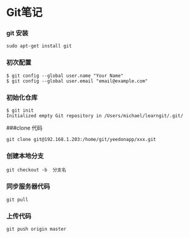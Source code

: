 # **Git笔记**
### git 安装
   
```
sudo apt-get install git
```

### 初次配置
   
```
$ git config --global user.name "Your Name"
$ git config --global user.email "email@example.com"
```

### 初始化仓库
```
$ git init
Initialized empty Git repository in /Users/michael/learngit/.git/
```

###clone 代码
```
git clone git@192.168.1.203:/home/git/yeedonapp/xxx.git
```

### 创建本地分支
```
git checkout -b  分支名
```

### 同步服务器代码
```
git pull
```
### 上传代码
```
git push origin master
```

